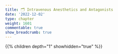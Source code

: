 ```yaml
---
title: 🗂 Intravenous Anesthetics and Antagonists
date: '2022-12-02'
type: chapter
weight: 1601
commentable: true
show_breadcrumb: true
---
```




{{% children depth="1" showhidden="true" %}}